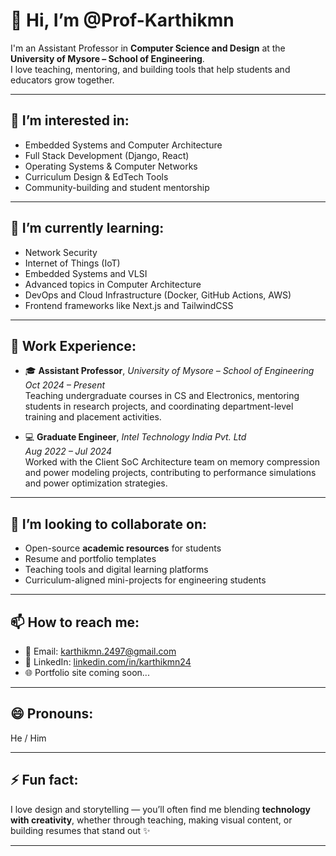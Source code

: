 # 👋 Hi, I’m @Prof-Karthikmn

I'm an Assistant Professor in **Computer Science and Design** at the **University of Mysore – School of Engineering**.  
I love teaching, mentoring, and building tools that help students and educators grow together.

---

## 👀 I’m interested in:
- Embedded Systems and Computer Architecture  
- Full Stack Development (Django, React)  
- Operating Systems & Computer Networks  
- Curriculum Design & EdTech Tools  
- Community-building and student mentorship  

---

## 🌱 I’m currently learning:
- Network Security  
- Internet of Things (IoT)  
- Embedded Systems and VLSI  
- Advanced topics in Computer Architecture  
- DevOps and Cloud Infrastructure (Docker, GitHub Actions, AWS)  
- Frontend frameworks like Next.js and TailwindCSS  

---

## 💼 Work Experience:
- 🎓 **Assistant Professor**, *University of Mysore – School of Engineering*  
  *Oct 2024 – Present*  
  Teaching undergraduate courses in CS and Electronics, mentoring students in research projects, and coordinating department-level training and placement activities.

- 💻 **Graduate Engineer**, *Intel Technology India Pvt. Ltd*  
  *Aug 2022 – Jul 2024*  
  Worked with the Client SoC Architecture team on memory compression and power modeling projects, contributing to performance simulations and power optimization strategies.

---

## 💞️ I’m looking to collaborate on:
- Open-source **academic resources** for students  
- Resume and portfolio templates  
- Teaching tools and digital learning platforms  
- Curriculum-aligned mini-projects for engineering students  

---

## 📫 How to reach me:
- 📧 Email: [karthikmn.2497@gmail.com](mailto:karthikmn.2497@gmail.com)  
- 💼 LinkedIn: [linkedin.com/in/karthikmn24](https://www.linkedin.com/in/karthikmn24)  
- 🌐 Portfolio site coming soon...

---

## 😄 Pronouns:  
He / Him

---

## ⚡ Fun fact:  
I love design and storytelling — you’ll often find me blending **technology with creativity**, whether through teaching, making visual content, or building resumes that stand out ✨

---

<!---
Prof-Karthikmn/Prof-Karthikmn is a ✨ special ✨ repository because its `README.md` (this file) appears on your GitHub profile.
You can click the Preview link to take a look at your changes.
--->
